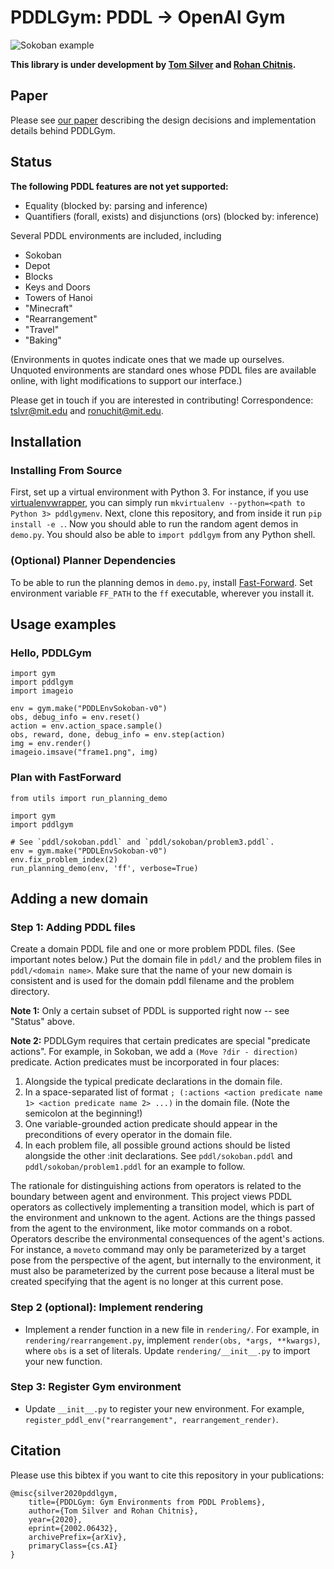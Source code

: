 # PDDLGym: PDDL &rarr; OpenAI Gym

![Sokoban example](images/sokoban_example.gif?raw=true "Sokoban example")

**This library is under development by [Tom Silver](http://web.mit.edu/tslvr/www/) and [Rohan Chitnis](https://rohanchitnis.com/).**

## Paper

Please see [our paper](https://arxiv.org/abs/2002.06432) describing the design decisions and implementation details behind PDDLGym.

## Status

**The following PDDL features are not yet supported:**
- Equality (blocked by: parsing and inference)
- Quantifiers (forall, exists) and disjunctions (ors) (blocked by: inference)

Several PDDL environments are included, including
- Sokoban
- Depot
- Blocks
- Keys and Doors
- Towers of Hanoi
- "Minecraft"
- "Rearrangement"
- "Travel"
- "Baking"

(Environments in quotes indicate ones that we made up ourselves. Unquoted environments are standard ones whose PDDL files are available online, with light modifications to support our interface.)

Please get in touch if you are interested in contributing! Correspondence: <tslvr@mit.edu> and <ronuchit@mit.edu>.

## Installation

### Installing From Source

First, set up a virtual environment with Python 3. For instance, if you use [virtualenvwrapper](https://virtualenvwrapper.readthedocs.io/en/latest/), you can simply run `mkvirtualenv --python=<path to Python 3> pddlgymenv`. Next, clone this repository, and from inside it run `pip install -e .`. Now you should able to run the random agent demos in `demo.py`. You should also be able to `import pddlgym` from any Python shell.

### (Optional) Planner Dependencies
To be able to run the planning demos in `demo.py`, install [Fast-Forward](https://fai.cs.uni-saarland.de/hoffmann/ff.html). Set environment variable `FF_PATH` to the `ff` executable, wherever you install it.

## Usage examples

### Hello, PDDLGym
```
import gym
import pddlgym
import imageio

env = gym.make("PDDLEnvSokoban-v0")
obs, debug_info = env.reset()
action = env.action_space.sample()
obs, reward, done, debug_info = env.step(action)
img = env.render()
imageio.imsave("frame1.png", img)
```

### Plan with FastForward
```
from utils import run_planning_demo

import gym
import pddlgym

# See `pddl/sokoban.pddl` and `pddl/sokoban/problem3.pddl`.
env = gym.make("PDDLEnvSokoban-v0")
env.fix_problem_index(2)
run_planning_demo(env, 'ff', verbose=True)
```

## Adding a new domain

### Step 1: Adding PDDL files
Create a domain PDDL file and one or more problem PDDL files. (See important notes below.) Put the domain file in `pddl/` and the problem files in `pddl/<domain name>`. Make sure that the name of your new domain is consistent and is used for the domain pddl filename and the problem directory.

**Note 1:** Only a certain subset of PDDL is supported right now -- see "Status" above.

**Note 2:** PDDLGym requires that certain predicates are special "predicate actions". For example, in Sokoban, we add a `(Move ?dir - direction)` predicate. Action predicates must be incorporated in four places:
1. Alongside the typical predicate declarations in the domain file.
2. In a space-separated list of format `; (:actions <action predicate name 1> <action predicate name 2> ...)` in the domain file. (Note the semicolon at the beginning!)
3. One variable-grounded action predicate should appear in the preconditions of every operator in the domain file.
4. In each problem file, all possible ground actions should be listed alongside the other :init declarations.
See `pddl/sokoban.pddl` and `pddl/sokoban/problem1.pddl` for an example to follow.

The rationale for distinguishing actions from operators is related to the boundary between agent and environment. This project views PDDL operators as collectively implementing a transition model, which is part of the environment and unknown to the agent. Actions are the things passed from the agent to the environment, like motor commands on a robot. Operators describe the environmental consequences of the agent's actions. For instance, a `moveto` command may only be parameterized by a target pose from the perspective of the agent, but internally to the environment, it must also be parameterized by the current pose because a literal must be created specifying that the agent is no longer at this current pose.

### Step 2 (optional): Implement rendering
* Implement a render function in a new file in `rendering/`. For example, in `rendering/rearrangement.py`, implement `render(obs, *args, **kwargs)`, where `obs` is a set of literals. Update `rendering/__init__.py` to import your new function.

### Step 3: Register Gym environment
* Update `__init__.py` to register your new environment. For example, `register_pddl_env("rearrangement", rearrangement_render)`.

## Citation

Please use this bibtex if you want to cite this repository in your publications:
```
@misc{silver2020pddlgym,
    title={PDDLGym: Gym Environments from PDDL Problems},
    author={Tom Silver and Rohan Chitnis},
    year={2020},
    eprint={2002.06432},
    archivePrefix={arXiv},
    primaryClass={cs.AI}
}
```
